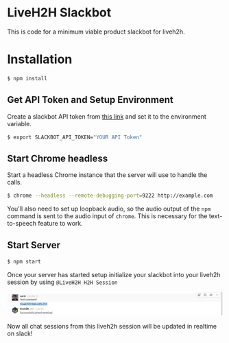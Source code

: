 LiveH2H Slackbot
================

This is code for a minimum viable product slackbot for liveh2h.

# Installation

```sh
$ npm install
```

## Get API Token and Setup Environment

Create a slackbot API token from [this link](https://api.slack.com/docs/oauth-test-tokens) and set it to the environment variable.

```sh
$ export SLACKBOT_API_TOKEN="YOUR API Token"
```

## Start Chrome headless

Start a headless Chrome instance that the server will use to handle the calls.

```sh
$ chrome --headless --remote-debugging-port=9222 http://example.com
```

You'll also need to set up loopback audio, so the audio output of the `npm` command is sent to the audio input of `chrome`. This is necessary for the text-to-speech feature to work.

## Start Server

```sh
$ npm start
```

Once your server has started setup initialize your slackbot into your liveh2h session by using `@LiveH2H H2H Session`

![Session](./img/session.png)


Now all chat sessions from this liveh2h session will be updated in realtime on slack!
